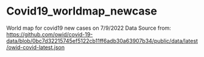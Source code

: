 # Covid19_worldmap_newcase
World map for covid19 new cases on 7/9/2022
Data Source from: https://github.com/owid/covid-19-data/blob/0bc7d32215745ef5122cb11ff6adb30a63907b34/public/data/latest/owid-covid-latest.json
